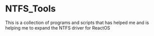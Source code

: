 # NTFS_Tools
This is a collection of programs and scripts that has helped me and is helping me to expand the NTFS driver for ReactOS

